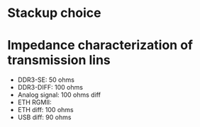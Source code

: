 # Stackup choice


# Impedance characterization of transmission lins
- DDR3-SE: 50 ohms
- DDR3-DIFF: 100 ohms
- Analog signal: 100 ohms diff
- ETH RGMII: 
- ETH diff: 100 ohms
- USB diff: 90 ohms